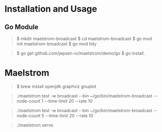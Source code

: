 # Installation and Usage

## Go Module

> $ mkdir maelstrom-broadcast
> $ cd maelstrom-broadcast
> $ go mod init maelstrom-broadcast
> $ go mod tidy

> $ go get github.com/jepsen-io/maelstrom/demo/go
> $ go install .

# Maelstrom

> $ brew install openjdk graphviz gnuplot

> ./maelstrom test -w broadcast --bin ~/go/bin/maelstrom-broadcast --node-count 1 --time-limit 20 --rate 10

> ./maelstrom test -w broadcast --bin ~/go/bin/maelstrom-broadcast --node-count 5 --time-limit 20 --rate 10

> ./maelstrom serve
